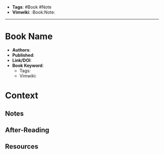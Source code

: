 - __Tags__: #Book #Note
- __Vimwiki__: :Book:Note:

---

# Book Name

- __Authors__:
- __Published__:
- __Link/DOI__:
- __Book Keyword__:
  - Tags:
  - Vimwiki:

# Context

## Notes

## After-Reading

## Resources

